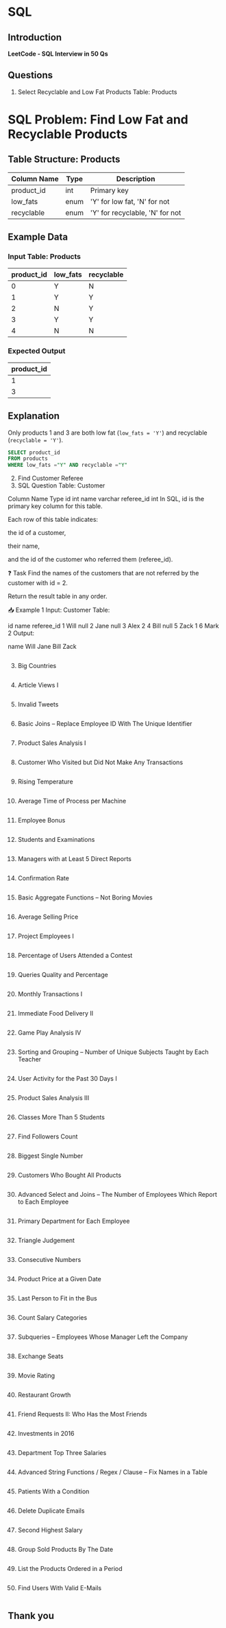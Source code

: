 # SQL

## Introduction  
**LeetCode - SQL Interview in 50 Qs**

## Questions

1. Select Recyclable and Low Fat Products
Table: Products

# SQL Problem: Find Low Fat and Recyclable Products

## Table Structure: Products

| Column Name | Type | Description |
|------------|------|-------------|
| product_id | int | Primary key |
| low_fats | enum | 'Y' for low fat, 'N' for not |
| recyclable | enum | 'Y' for recyclable, 'N' for not |

## Example Data

### Input Table: Products

| product_id | low_fats | recyclable |
|------------|----------|------------|
| 0 | Y | N |
| 1 | Y | Y |
| 2 | N | Y |
| 3 | Y | Y |
| 4 | N | N |

### Expected Output

| product_id |
|------------|
| 1 |
| 3 |

## Explanation
Only products 1 and 3 are both low fat (`low_fats = 'Y'`) and recyclable (`recyclable = 'Y'`).


```sql
SELECT product_id
FROM products
WHERE low_fats ="Y" AND recyclable ="Y"
```

2. Find Customer Referee
3.  SQL Question
Table: Customer

Column Name	Type
id	int
name	varchar
referee_id	int
In SQL, id is the primary key column for this table.

Each row of this table indicates:

the id of a customer,

their name,

and the id of the customer who referred them (referee_id).

❓ Task
Find the names of the customers that are not referred by the customer with id = 2.

Return the result table in any order.

📥 Example 1
Input:
Customer Table:


id	name	referee_id
1	Will	null
2	Jane	null
3	Alex	2
4	Bill	null
5	Zack	1
6	Mark	2
Output:

name
Will
Jane
Bill
Zack

```sql

```

3. Big Countries  
```sql

```

4. Article Views I  
```sql

```

5. Invalid Tweets  
```sql

```

6. Basic Joins – Replace Employee ID With The Unique Identifier  
```sql

```

7. Product Sales Analysis I  
```sql

```

8. Customer Who Visited but Did Not Make Any Transactions  
```sql

```

9. Rising Temperature  
```sql

```

10. Average Time of Process per Machine  
```sql

```

11. Employee Bonus  
```sql

```

12. Students and Examinations  
```sql

```

13. Managers with at Least 5 Direct Reports  
```sql

```

14. Confirmation Rate  
```sql

```

15. Basic Aggregate Functions – Not Boring Movies  
```sql

```

16. Average Selling Price  
```sql

```

17. Project Employees I  
```sql

```

18. Percentage of Users Attended a Contest  
```sql

```

19. Queries Quality and Percentage  
```sql

```

20. Monthly Transactions I  
```sql

```

21. Immediate Food Delivery II  
```sql

```

22. Game Play Analysis IV  
```sql

```

23. Sorting and Grouping – Number of Unique Subjects Taught by Each Teacher  
```sql

```

24. User Activity for the Past 30 Days I  
```sql

```

25. Product Sales Analysis III  
```sql

```

26. Classes More Than 5 Students  
```sql

```

27. Find Followers Count  
```sql

```

28. Biggest Single Number  
```sql

```

29. Customers Who Bought All Products  
```sql

```

30. Advanced Select and Joins – The Number of Employees Which Report to Each Employee  
```sql

```

31. Primary Department for Each Employee  
```sql

```

32. Triangle Judgement  
```sql

```

33. Consecutive Numbers  
```sql

```

34. Product Price at a Given Date  
```sql

```

35. Last Person to Fit in the Bus  
```sql

```

36. Count Salary Categories  
```sql

```

37. Subqueries – Employees Whose Manager Left the Company  
```sql

```

38. Exchange Seats  
```sql

```

39. Movie Rating  
```sql

```

40. Restaurant Growth  
```sql

```

41. Friend Requests II: Who Has the Most Friends  
```sql

```

42. Investments in 2016  
```sql

```

43. Department Top Three Salaries  
```sql

```

44. Advanced String Functions / Regex / Clause – Fix Names in a Table  
```sql

```

45. Patients With a Condition  
```sql

```

46. Delete Duplicate Emails  
```sql

```

47. Second Highest Salary  
```sql

```

48. Group Sold Products By The Date  
```sql

```

49. List the Products Ordered in a Period  
```sql

```

50. Find Users With Valid E-Mails  
```sql

```

## Thank you
